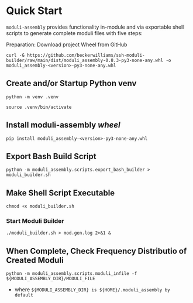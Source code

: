 # Quick Start

`moduli-assembly` provides functionality in-module and via exportable shell scripts to generate complete moduli files
with
five steps:

Preparation: Download project Wheel from GitHub

`curl -G
https://github.com/beckerwilliams/ssh-moduli-builder/raw/main/dist/moduli_assembly-0.8.3-py3-none-any.whl
-o moduli_assembly-<version>-py3-none-any.whl`

## Create and/or Startup Python venv

`python -m venv .venv`

`source .venv/bin/activate`

## Install moduli-assembly _wheel_

`pip install moduli_assembly-<version>-py3-none-any.whl`

## Export Bash Build Script

`python -m moduli_assembly.scripts.export_bash_builder > moduli_builder.sh`

## Make Shell Script Executable

`chmod +x moduli_builder.sh`

### Start Moduli Builder

`./moduli_builder.sh > mod.gen.log 2>&1 &`

## When Complete, Check Frequency Distributio of Created Moduli

`python -m moduli_assembly.scripts.moduli_infile -f ${MODULI_ASSEMBLY_DIR}/MODULI_FILE`

- where `${MODULI_ASSEMBLY_DIR} is ${HOME}/.moduli_assembly by default`



